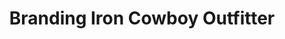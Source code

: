 ---
title: "Branding Iron Cowboy Outfitter"
url: /lubbock/branding-iron-cowboy-outfitter/
shop: Kleidung
---